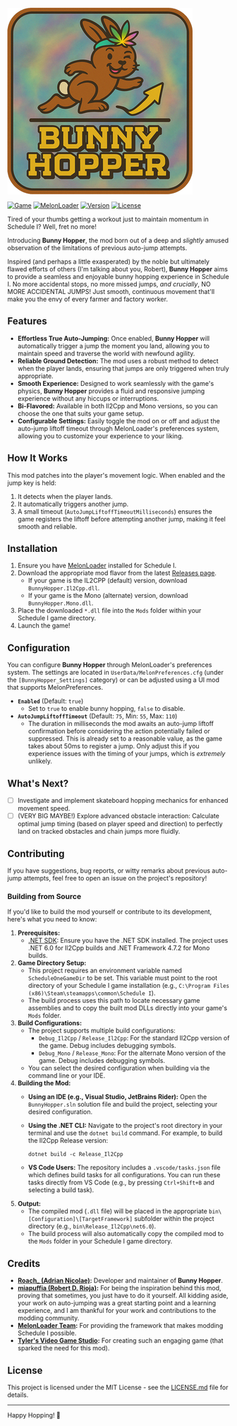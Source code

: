![Bunny Hopper](./Resources/Icon.png)

[![Game](https://img.shields.io/badge/Game-Schedule_I-507437?labelColor=39482D
)](https://www.scheduleonegame.com/)
[![MelonLoader](https://img.shields.io/badge/MelonLoader-v0.7.x-79F863?labelColor=FA3768
)](https://melonwiki.xyz/#/)
[![Version](https://img.shields.io/badge/Version-1.1.0-D4AC2D?labelColor=3D311D)](https://github.com/RoachxD/ScheduleOne.BunnyHopper/releases/tag/v1.1.0)
[![License](https://img.shields.io/badge/License-MIT-727C7C?labelColor=3D311D)](LICENSE.md)

Tired of your thumbs getting a workout just to maintain momentum in Schedule I? Well, fret no more!

Introducing **Bunny Hopper**, the mod born out of a deep and *slightly* amused observation of the limitations of previous auto-jump attempts.

Inspired (and perhaps a little exasperated) by the noble but ultimately flawed efforts of others (I'm talking about you, Robert), **Bunny Hopper** aims to provide a seamless and enjoyable bunny hopping experience in Schedule I. No more accidental stops, no more missed jumps, *and crucially*, NO MORE ACCIDENTAL JUMPS! Just smooth, continuous movement that'll make you the envy of every farmer and factory worker.

## Features

* **Effortless True Auto-Jumping:** Once enabled, **Bunny Hopper** will automatically trigger a jump the moment you land, allowing you to maintain speed and traverse the world with newfound agility.
* **Reliable Ground Detection:** The mod uses a robust method to detect when the player lands, ensuring that jumps are only triggered when truly appropriate.
* **Smooth Experience:** Designed to work seamlessly with the game's physics, **Bunny Hopper** provides a fluid and responsive jumping experience without any hiccups or interruptions.
* **Bi-Flavored:** Available in both Il2Cpp and Mono versions, so you can choose the one that suits your game setup.
* **Configurable Settings:** Easily toggle the mod on or off and adjust the auto-jump liftoff timeout through MelonLoader's preferences system, allowing you to customize your experience to your liking.

## How It Works

This mod patches into the player's movement logic. When enabled and the jump key is held:

1. It detects when the player lands.
2. It automatically triggers another jump.
3. A small timeout (`AutoJumpLiftoffTimeoutMilliseconds`) ensures the game registers the liftoff before attempting another jump, making it feel smooth and reliable.

## Installation

1. Ensure you have [MelonLoader](https://melonwiki.xyz/#/) installed for Schedule I.
2. Download the appropriate mod flavor from the latest [Releases page](https://github.com/RoachxD/ScheduleOne.BunnyHopper/releases/latest).
    * If your game is the IL2CPP (default) version, download `BunnyHopper.Il2Cpp.dll`.
    * If your game is the Mono (alternate) version, download `BunnyHopper.Mono.dll`.
3. Place the downloaded `*.dll` file into the `Mods` folder within your Schedule I game directory.
4. Launch the game!

## Configuration

You can configure **Bunny Hopper** through MelonLoader's preferences system. The settings are located in `UserData/MelonPreferences.cfg` (under the `[BunnyHopper_Settings]` category) or can be adjusted using a UI mod that supports MelonPreferences.

* **`Enabled`** (Default: `true`)
  * Set to `true` to enable bunny hopping, `false` to disable.
* **`AutoJumpLiftoffTimeout`** (Default: `75`, Min: `55`, Max: `110`)
  * The duration in milliseconds the mod awaits an auto-jump liftoff confirmation before considering the action potentially failed or suppressed. This is already set to a reasonable value, as the game takes about 50ms to register a jump. Only adjust this if you experience issues with the timing of your jumps, which is *extremely* unlikely.

## What's Next?

* [ ] Investigate and implement skateboard hopping mechanics for enhanced movement speed.
* [ ] (VERY BIG MAYBE!) Explore advanced obstacle interaction: Calculate optimal jump timing (based on player speed and direction) to perfectly land on tracked obstacles and chain jumps more fluidly.

## Contributing

If you have suggestions, bug reports, or witty remarks about previous auto-jump attempts, feel free to open an issue on the project's repository!

### Building from Source

If you'd like to build the mod yourself or contribute to its development, here's what you need to know:

1. **Prerequisites:**
    * [.NET SDK](https://dotnet.microsoft.com/download): Ensure you have the .NET SDK installed. The project uses .NET 6.0 for Il2Cpp builds and .NET Framework 4.7.2 for Mono builds.
2. **Game Directory Setup:**
    * This project requires an environment variable named `ScheduleOneGameDir` to be set. This variable must point to the root directory of your Schedule I game installation (e.g., `C:\Program Files (x86)\Steam\steamapps\common\Schedule I`).
    * The build process uses this path to locate necessary game assemblies and to copy the built mod DLLs directly into your game's `Mods` folder.
3. **Build Configurations:**
    * The project supports multiple build configurations:
        * `Debug_Il2Cpp` / `Release_Il2Cpp`: For the standard Il2Cpp version of the game. Debug includes debugging symbols.
        * `Debug_Mono` / `Release_Mono`: For the alternate Mono version of the game. Debug includes debugging symbols.
    * You can select the desired configuration when building via the command line or your IDE.
4. **Building the Mod:**
    * **Using an IDE (e.g., Visual Studio, JetBrains Rider):** Open the `BunnyHopper.sln` solution file and build the project, selecting your desired configuration.
    * **Using the .NET CLI:** Navigate to the project's root directory in your terminal and use the `dotnet build` command. For example, to build the Il2Cpp Release version:

        ```shell
        dotnet build -c Release_Il2Cpp
        ```

    * **VS Code Users:** The repository includes a `.vscode/tasks.json` file which defines build tasks for all configurations. You can run these tasks directly from VS Code (e.g., by pressing `Ctrl+Shift+B` and selecting a build task).
5. **Output:**
    * The compiled mod (`.dll` file) will be placed in the appropriate `bin\[Configuration]\[TargetFramework]` subfolder within the project directory (e.g., `bin\Release_Il2Cpp\net6.0`).
    * The build process will also automatically copy the compiled mod to the `Mods` folder in your Schedule I game directory.

## Credits

* **[Roach_ (Adrian Nicolae)](https://github.com/RoachxD):** Developer and maintainer of **Bunny Hopper**.
* **[miapuffia (Robert D. Rioja)](https://github.com/miapuffia):** For being the inspiration behind this mod, proving that sometimes, you just have to do it yourself. All kidding aside, your work on auto-jumping was a great starting point and a learning experience, and I am thankful for your work and contributions to the modding community.
* **[MelonLoader Team](https://melonwiki.xyz/#/):** For providing the framework that makes modding Schedule I possible.
* **[Tyler's Video Game Studio](https://www.scheduleonegame.com/presskit/schedule-one/index.html#about):** For creating such an engaging game (that sparked the need for this mod).

## License

This project is licensed under the MIT License - see the [LICENSE.md](LICENSE.md) file for details.

---

Happy Hopping! 🐰
